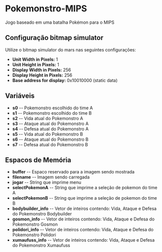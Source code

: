 # Pokemonstro-MIPS
Jogo baseado em uma batalha Pokémon para o MIPS

## Configuração bitmap simulator
Utilize o bitmap simulator do mars nas seguintes configurações:
* **Unit Width in Pixels:** 1
* **Unit Height in Pixels:** 1
* **Display Width in Pixels:** 256
* **Display Height in Pixels:** 256
* **Base address for display:** 0x10010000 (static data)

## Variáveis
* **s0** -- Pokemonstro escolhido do time A
* **s1** -- Pokemonstro escolhido do time B
* **s2** -- Vida atual do Pokemonstro A
* **s3** -- Ataque atual do Pokemonstro A
* **s4** -- Defesa atual do Pokemonstro A
* **s5** -- Vida atual do Pokemonstro B
* **s6** -- Ataque atual do Pokemonstro B
* **s7** -- Defesa atual do Pokemonstro B

## Espacos de Memória
* **buffer** -- Espaco reservado para a imagem sendo mostrada
* **filename** -- Imagem sendo carregada
* **jogar** -- String que imprime menu
* **selectPokemonA** -- String que imprime a seleção de pokemon do time A
* **selectPokemonB** -- String que imprime a seleção de pokemon do time B
* **bodybuilder_info** -- Vetor de inteiros contendo: Vida, Ataque e Defesa do Pokemonstro Bodybuilder
* **gosmon_info** -- Vetor de inteiros contendo: Vida, Ataque e Defesa do Pokemonstro Gosmon
* **polidori_info** -- Vetor de inteiros contendo: Vida, Ataque e Defesa do Pokemonstro Polidori
* **xumaufuss_info** -- Vetor de inteiros contendo: Vida, Ataque e Defesa do Pokemonstro Xumaufuss